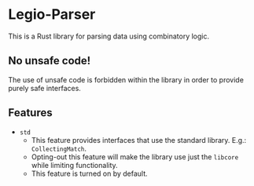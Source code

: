 # Legio-Parser
This is a Rust library for parsing data using combinatory logic.

## No unsafe code!
The use of unsafe code is forbidden within the library in order to provide purely safe interfaces.

## Features
* `std`
    * This feature provides interfaces that use the standard library. E.g.: `CollectingMatch`.
	* Opting-out this feature will make the library use just the `libcore` while limiting functionality.
    * This feature is turned on by default.
